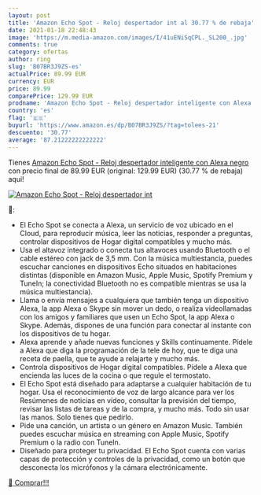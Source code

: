 ```yaml
---
layout: post
title: 'Amazon Echo Spot - Reloj despertador int al 30.77 % de rebaja'
date: 2021-01-18 22:48:43
image: 'https://m.media-amazon.com/images/I/41uENiSqCPL._SL200_.jpg'
comments: true
category: ofertas
author: ring
slug: 'B07BR3J9ZS-es'
actualPrice: 89.99 EUR
currency: EUR
price: 89.99
comparePrice: 129.99 EUR
prodname: 'Amazon Echo Spot - Reloj despertador inteligente con Alexa  negro'
country: 'es'
flag: '🇪🇸'
buyurl: 'https://www.amazon.es/dp/B07BR3J9ZS/?tag=tolees-21'
descuento: '30.77'
average: '87.21222222222222'
---
```


Tienes [Amazon Echo Spot - Reloj despertador inteligente con Alexa  negro](https://www.amazon.es/dp/B07BR3J9ZS/?tag=tolees-21) con precio final de  89.99 EUR (original: 129.99 EUR) (30.77 %  de rebaja) aqui!

[![Amazon Echo Spot - Reloj despertador int](https://m.media-amazon.com/images/I/41uENiSqCPL._SL200_.jpg)](https://www.amazon.es/dp/B07BR3J9ZS/?tag=tolees-21)

🔎:

- El Echo Spot se conecta a Alexa, un servicio de voz ubicado en el Cloud, para reproducir música, leer las noticias, responder a preguntas, controlar dispositivos de Hogar digital compatibles y mucho más.
- Usa el altavoz integrado o conecta tus altavoces usando Bluetooth o el cable estéreo con jack de 3,5 mm. Con la música multiestancia, puedes escuchar canciones en dispositivos Echo situados en habitaciones distintas (disponible en Amazon Music, Apple Music, Spotify Premium y TuneIn; la conectividad Bluetooth no es compatible mientras se usa la música multiestancia).
- Llama o envía mensajes a cualquiera que también tenga un dispositivo Alexa, la app Alexa o Skype sin mover un dedo, o realiza videollamadas con los amigos y familiares que usen un Echo Spot, la app Alexa o Skype. Además, dispones de una función para conectar al instante con los dispositivos de tu hogar.
- Alexa aprende y añade nuevas funciones y Skills continuamente. Pídele a Alexa que diga la programación de la tele de hoy, que te diga una receta de paella, que te ayude a relajarte y mucho más.
- Controla dispositivos de Hogar digital compatibles. Pídele a Alexa que encienda las luces de la cocina o que regule el termostato.
- El Echo Spot está diseñado para adaptarse a cualquier habitación de tu hogar. Usa el reconocimiento de voz de largo alcance para ver los Resúmenes de noticias en vídeo, consultar la previsión del tiempo, revisar las listas de tareas y de la compra, y mucho más. Todo sin usar las manos. Solo tienes que pedirlo.
- Pide una canción, un artista o un género en Amazon Music. También puedes escuchar música en streaming con Apple Music, Spotify Premium o la radio con TuneIn.
- Diseñado para proteger tu privacidad. El Echo Spot cuenta con varias capas de protección y controles de la privacidad, como un botón que desconecta los micrófonos y la cámara electrónicamente.

[🛒 Comprar!!!](https://www.amazon.es/dp/B07BR3J9ZS/?tag=tolees-21)

